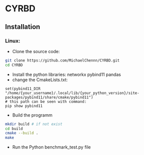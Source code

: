 # CYRBD

## Installation

### Linux:

- Clone the source code:

```bash
git clone https://github.com/MichaelChennn/CYRBD.git
cd CYRBD
```

<!-- - Install vcpkg as package manager: -->

<!-- ```bash
git clone https://github.com/microsoft/vcpkg.git
cd vcpkg
./bootstrap-vcpkg.sh
sudo apt update && sudo apt upgrade -y
sudo apt-get install pkg-config
# echo 'export PATH="pathtovcpkg:$PATH"' >> ~/.bashrc
# echo 'export PATH="pathtovcpkg:$PATH"' >> ~/.zshrc (optional for zsh)
# source ~/.bashrc
# source ~/.zshrc
./vcpkg integrate install
./vcpkg install igraph
cd ..
``` -->

- Install the python libraries:
  networkx
  pybind11
  pandas
- change the CmakeLists.txt:

```
set(pybind11_DIR "/home/{your_username}/.local/lib/{your_python_version}/site-packages/pybind11/share/cmake/pybind11")
# this path can be seen with command:
pip show pybind11
```

- Build the programm

```bash
mkdir build # if not exist
cd build
cmake --build .
make
```

- Run the Python benchmark_test.py file
